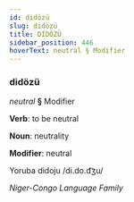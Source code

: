 ```yaml
---
id: didözü
slug: didözü
title: DİDÖZÜ
sidebar_position: 446
hoverText: neutral § Modifier
---
```


### didözü

*neutral* **§** Modifier

**Verb**: to be neutral

**Noun**: neutrality

**Modifier**: neutral

Yoruba didoju /di.do.d͡ʒu/

*Niger-Congo Language Family*